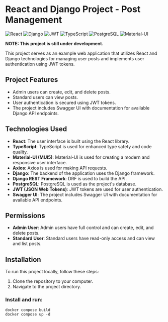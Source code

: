 # React and Django Project - Post Management

![React](https://img.shields.io/badge/React-18.2.0-blue.svg)
![Django](https://img.shields.io/badge/Django-4.2.3-green.svg)
![JWT](https://img.shields.io/badge/JWT-Authentication-orange.svg)
![TypeScript](https://img.shields.io/badge/TypeScript-4.9.5-blue.svg)
![PostgreSQL](https://img.shields.io/badge/PostgreSQL-Latest-yellow.svg)
![Material-UI](https://img.shields.io/badge/Material--UI-5.14.1-blueviolet.svg)

**NOTE: This project is still under development.**

This project serves as an example web application that utilizes React and Django technologies for managing user posts and implements user authentication using JWT tokens.

## Project Features

- Admin users can create, edit, and delete posts.
- Standard users can view posts.
- User authentication is secured using JWT tokens.
- The project includes Swagger UI with documentation for available Django API endpoints.

## Technologies Used

- **React**: The user interface is built using the React library.
- **TypeScript**: TypeScript is used for enhanced type safety and code quality.
- **Material-UI (MUI5)**: Material-UI is used for creating a modern and responsive user interface.
- **Axios**: Axios is used for making API requests.
- **Django**: The backend of the application uses the Django framework.
- **Django REST Framework**: DRF is used to build the API.
- **PostgreSQL**: PostgreSQL is used as the project's database.
- **JWT (JSON Web Tokens)**: JWT tokens are used for user authentication.
- **Swagger UI**: The project includes Swagger UI with documentation for available API endpoints.

## Permissions

- **Admin User**: Admin users have full control and can create, edit, and delete posts.
- **Standard User**: Standard users have read-only access and can view and list posts.

## Installation

To run this project locally, follow these steps:

1. Clone the repository to your computer.
2. Navigate to the project directory.

### Install and run:

```shell
docker compose build
docker compose up -d
